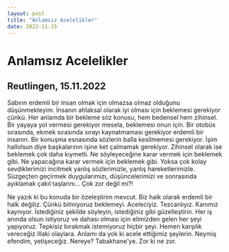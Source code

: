 ```yaml
---
layout: post
title: "Anlamsız Acelelikler"
date: 2022-11-15
---
```


# Anlamsız Acelelikler

## Reutlingen, 15.11.2022

Sabırın erdemli bir insan olmak için olmazsa olmaz olduğunu düşünmekteyim. İnsanın ahlaksal olarak iyi olması için beklemesi gerekiyor çünkü. Her anlamda bir bekleme söz konusu, hem bedensel hem zihinsel. Bir yayaya yol vermesi gerekiyor mesela, beklemesi onun için. Bir otobüs sırasında, ekmek sırasında sırayı kaynatmaması gerekiyor erdemli bir insanın. Bir konuşma esnasında sözlerin balla kesilmemesi gerekiyor. İşim hallolsun diye başkalarının işine ket çalmamak gerekiyor. Zihinsel olarak ise beklemek çok daha kıymetli. Ne söyleyeceğine karar vermek için beklemek gibi. Ne yapacağına karar vermek için beklemek gibi. Yoksa çok kolay sevdiklerimizi incitmek yanlış sözlerimizle, yanlış hareketlerimizle. Süzgeçten geçirmek duygularımızı, düşüncelerimizi ve sonrasında ayıklamak çakıl taşlarını... Çok zor değil mi?!

Ne yazık ki bu konuda bir özeleştirim mevcut. Biz halk olarak erdemli bir halk değiliz. Çünkü bilmiyoruz beklemeyi. Aceleciyiz. Tezcanlıyız. Kanımız kaynıyor. İstediğiniz şekilde söyleyin, istediğiniz gibi güzelleştirin. Her iş anında olsun istiyoruz ve dahası olması için elimizden gelen her şeyi yapıyoruz. Tepkisiz bırakmak istemiyoruz hiçbir şeyi. Hemen karşılık vereceğiz illaki olaylara. Anlamı da yok ki acele ettiğimiz şeylerin. Neymiş efendim, yetişeceğiz. Nereye? Tabakhane'ye. Zor ki ne zor.

